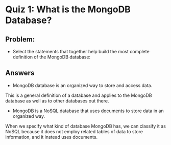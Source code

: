 # Quiz 1: What is the MongoDB Database?

## Problem:
- Select the statements that together help build the most complete definition of the MongoDB database:

## Answers

- MongoDB database is an organized way to store and access data.

This is a general definition of a database and applies to the MongoDB database as well as to other databases out there.

- MongoDB is a NoSQL database that uses documents to store data in an organized way.

When we specify what kind of database MongoDB has, we can classify it as NoSQL because it does not employ related tables of data to store information, and it instead uses documents.
